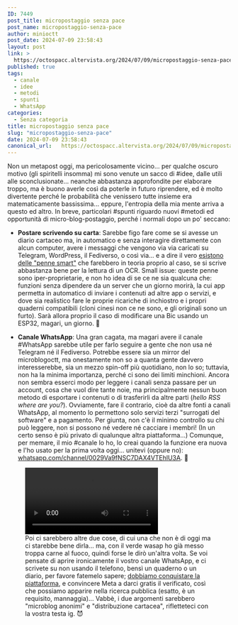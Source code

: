```yaml
---
ID: 7449
post_title: micropostaggio senza pace
post_name: micropostaggio-senza-pace
author: minioctt
post_date: 2024-07-09 23:58:43
layout: post
link: >
  https://octospacc.altervista.org/2024/07/09/micropostaggio-senza-pace/
published: true
tags:
  - canale
  - idee
  - metodi
  - spunti
  - WhatsApp
categories:
  - Senza categoria
title: micropostaggio senza pace
slug: "micropostaggio-senza-pace"
date: 2024-07-09 23:58:43
canonical_url:   https://octospacc.altervista.org/2024/07/09/micropostaggio-senza-pace/
---
```

<!-- wp:paragraph -->
<p markdown="1">Non un metapost oggi, ma pericolosamente vicino... per qualche oscuro motivo (gli spiritelli insomma) mi sono venute un sacco di #idee, dalle utili alle sconclusionate... neanche abbastanza approfondite per elaborare troppo, ma è buono averle così da poterle in futuro riprendere, ed è molto divertente perché le probabilità che venissero tutte insieme era matematicamente bassissima... eppure, l'entropia della mia mente arriva a questo ed altro. In breve, particolari #spunti riguardo nuovi #metodi ed opportunità di micro-blog-postaggio, perché i normali dopo un po' seccano:</p>
<!-- /wp:paragraph -->

<!-- wp:list -->
<ul class="wp-block-list"><!-- wp:list-item -->
<li><strong>Postare scrivendo su carta</strong>: Sarebbe figo fare come se si avesse un diario cartaceo ma, in automatico e senza interagire direttamente con alcun computer, avere i messaggi che vengono via via caricati su Telegram, WordPress, il Fediverso, o così via... e a dire il vero <a href="https://t.me/CommunityTecnologica/740917">esistono delle "penne smart"</a> che farebbero in teoria proprio al caso, se si scrive abbastanza bene per la lettura di un OCR. Small issue: queste penne sono iper-proprietarie, e non ho idea di se ce ne sia qualcuna che: funzioni senza dipendere da un server che un giorno morirà, la cui app permetta in automatico di inviare i contenuti ad altre app o servizi, e dove sia realistico fare le proprie ricariche di inchiostro e i propri quaderni compatibili (cloni cinesi non ce ne sono, e gli originali sono un furto). Sarà allora proprio il caso di modificare una Bic usando un ESP32, magari, un giorno. 🤥️</li>
<!-- /wp:list-item --></ul>
<!-- /wp:list -->

<!-- wp:list -->
<ul class="wp-block-list"><!-- wp:list-item -->
<li><strong>Canale WhatsApp</strong>: Una gran cagata, ma magari avere il canale #WhatsApp sarebbe utile per farlo seguire a gente che non usa né Telegram né il Fediverso. Potrebbe essere sia un mirror del microblogoctt, ma onestamente non so a quanta gente davvero interesserebbe, sia un mezzo spin-off più quotidiano, non lo so; tuttavia, non ha la minima importanza, perché ci sono dei limiti minchioni. Ancora non sembra esserci modo per leggere i canali senza passare per un account, cosa che vuol dire tante noie, ma principalmente nessun buon metodo di esportare i contenuti o di trasferirli da altre parti (<em>hello RSS where are you?</em>). Ovviamente, fare il contrario, cioè da altre fonti a canali WhatsApp, al momento lo permettono solo servizi terzi "surrogati del software" e a pagamento. Per giunta, non c'è il minimo controllo su chi può leggere, non si possono né vedere né cacciare i membri! (In un certo senso è più privato di qualunque altra piattaforma...) Comunque, per memare, il mio #canale lo ho, lo creai quando la funzione era nuova e l'ho usato per la prima volta oggi... unitevi (oppure no): <a href="https://whatsapp.com/channel/0029Va9fNSC7DAX4VTEhlU3A">whatsapp.com/channel/0029Va9fNSC7DAX4VTEhlU3A</a>. 💚️</li>
<!-- /wp:list-item --></ul>
<!-- /wp:list -->

<!-- wp:paragraph -->
<p markdown="1"></p>
<!-- /wp:paragraph -->

<!-- wp:video {"id":7457,"loop":true} -->
<figure class="wp-block-video"><video controls loop src="https://octospacc.github.io/microblog-mirror/assets/uploads/2024/07/2024-07-09-233938972.mp4"></video><figcaption class="wp-element-caption">Poi ci sarebbero altre due cose, di cui una che non è di oggi ma ci starebbe bene dirla... ma, con il verde wasap ho già messo troppa carne al fuoco, quindi forse le dirò un'altra volta. Se voi pensate di aprire ironicamente il vostro canale WhatsApp, e ci scrivete su non usando il telefono, bensì un quaderno o un diario, per favore fatemelo sapere; <a href="https://www.youtube.com/shorts/9Cgb6BDRGSI">dobbiamo conquistare la piattaforma</a>, e convincere Meta a darci gratis il verificato, così che possiamo apparire nella ricerca pubblica (esatto, è un requisito, mannaggia)... Vabbè, i due argomenti sarebbero "microblog anonimi" e "distribuzione cartacea", rifletteteci con la vostra testa ig. 😈️</figcaption></figure>
<!-- /wp:video -->